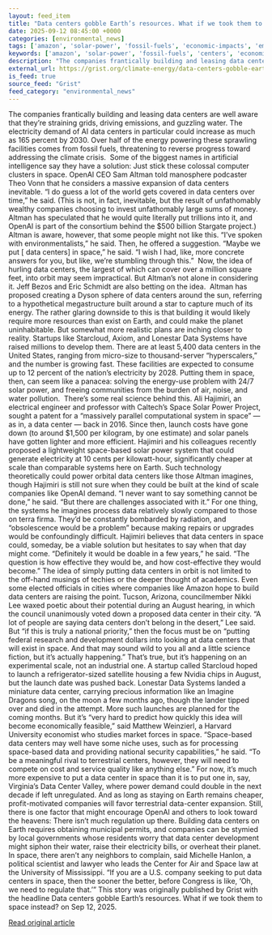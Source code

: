 ```yaml
---
layout: feed_item
title: "Data centers gobble Earth’s resources. What if we took them to space instead?"
date: 2025-09-12 08:45:00 +0000
categories: [environmental_news]
tags: ['amazon', 'solar-power', 'fossil-fuels', 'economic-impacts', 'emissions', 'year-2028', 'renewable-energy', 'climate-costs', 'urgent', 'rainforest']
keywords: ['amazon', 'solar-power', 'fossil-fuels', 'centers', 'economic-impacts', 'emissions', 'data', 'gobble']
description: "The companies frantically building and leasing data centers are well aware that they’re straining grids, driving emissions, and guzzling water"
external_url: https://grist.org/climate-energy/data-centers-gobble-earths-resources-what-if-we-took-them-to-space-instead/
is_feed: true
source_feed: "Grist"
feed_category: "environmental_news"
---
```


The companies frantically building and leasing data centers are well aware that they’re straining grids, driving emissions, and guzzling water. The electricity demand of AI data centers in particular could increase as much as 165 percent by 2030. Over half of the energy powering these sprawling facilities comes from fossil fuels, threatening to reverse progress toward addressing the climate crisis.&nbsp; Some of the biggest names in artificial intelligence say they have a solution: Just stick these colossal computer clusters in space. OpenAI CEO Sam Altman told manosphere podcaster Theo Vonn that he considers a massive expansion of data centers inevitable. “I do guess a lot of the world gets covered in data centers over time,” he said. (This is not, in fact, inevitable, but the result of unfathomably wealthy companies choosing to invest unfathomably large sums of money. Altman has speculated that he would quite literally put trillions into it, and OpenAI is part of the consortium behind the $500 billion Stargate project.) Altman is aware, however, that some people might not like this. “I’ve spoken with environmentalists,” he said. Then, he offered a suggestion. “Maybe we put [ data centers] in space,” he said. “I wish I had, like, more concrete answers for you, but like, we’re stumbling through this.”&nbsp; Now, the idea of hurling data centers, the largest of which can cover over a million square feet, into orbit may seem impractical. But Altman’s not alone in considering it. Jeff Bezos and Eric Schmidt are also betting on the idea.&nbsp; Altman has proposed creating a Dyson sphere of data centers around the sun, referring to a hypothetical megastructure built around a star to capture much of its energy. The rather glaring downside to this is that building it would likely require more resources than exist on Earth, and could make the planet uninhabitable. But somewhat more realistic plans are inching closer to reality. Startups like Starcloud, Axiom, and Lonestar Data Systems have raised millions to develop them. There are at least 5,400 data centers in the United States, ranging from micro-size to thousand-server “hyperscalers,” and the number is growing fast. These facilities are expected to consume up to 12 percent of the nation’s electricity by 2028. Putting them in space, then, can seem like a panacea: solving the energy-use problem with 24/7 solar power, and freeing communities from the burden of air, noise, and water pollution.&nbsp; There’s some real science behind this. Ali Hajimiri, an electrical engineer and professor with Caltech’s Space Solar Power Project, sought a patent for a “massively parallel computational system in space” — as in, a data center — back in 2016. Since then, launch costs have gone down (to around $1,500 per kilogram, by one estimate) and solar panels have gotten lighter and more efficient. Hajimiri and his colleagues recently proposed a lightweight space-based solar power system that could generate electricity at 10 cents per kilowatt-hour, significantly cheaper at scale than comparable systems here on Earth. Such technology theoretically could power orbital data centers like those Altman imagines, though Hajimiri is still not sure when they could be built at the kind of scale companies like OpenAI demand. “I never want to say something cannot be done,” he said. “But there are challenges associated with it.” For one thing, the systems he imagines process data relatively slowly compared to those on terra firma. They’d be constantly bombarded by radiation, and “obsolescence would be a problem” because making repairs or upgrades would be confoundingly difficult. Hajimiri believes that data centers in space could, someday, be a viable solution but hesitates to say when that day might come. “Definitely it would be doable in a few years,” he said. “The question is how effective they would be, and how cost-effective they would become.” The idea of simply putting data centers in orbit is not limited to the off-hand musings of techies or the deeper thought of academics. Even some elected officials in cities where companies like Amazon hope to build data centers are raising the point. Tucson, Arizona, councilmember Nikki Lee waxed poetic about their potential during an August hearing, in which the council unanimously voted down a proposed data center in their city. “A lot of people are saying data centers don’t belong in the desert,” Lee said. But “if this is truly a national priority,” then the focus must be on “putting federal research and development dollars into looking at data centers that will exist in space. And that may sound wild to you all and a little science fiction, but it&#8217;s actually happening.” That’s true, but it’s happening on an experimental scale, not an industrial one. A startup called Starcloud hoped to launch a refrigerator-sized satellite housing a few Nvidia chips in August, but the launch date was pushed back. Lonestar Data Systems landed a miniature data center, carrying precious information like an Imagine Dragons song, on the moon a few months ago, though the lander tipped over and died in the attempt. More such launches are planned for the coming months. But it’s “very hard to predict how quickly this idea will become economically feasible,” said Matthew Weinzierl, a Harvard University economist who studies market forces in space. “Space-based data centers may well have some niche uses, such as for processing space-based data and providing national security capabilities,” he said. “To be a meaningful rival to terrestrial centers, however, they will need to compete on cost and service quality like anything else.” For now, it’s much more expensive to put a data center in space than it is to put one in, say, Virginia’s Data Center Valley, where power demand could double in the next decade if left unregulated. And as long as staying on Earth remains cheaper, profit-motivated companies will favor terrestrial data-center expansion. Still, there is one factor that might encourage OpenAI and others to look toward the heavens: There isn’t much regulation up there. Building data centers on Earth requires obtaining municipal permits, and companies can be stymied by local governments whose residents worry that data center development might siphon their water, raise their electricity bills, or overheat their planet. In space, there aren’t any neighbors to complain, said Michelle Hanlon, a political scientist and lawyer who leads the Center for Air and Space law at the University of Mississippi. “If you are a U.S. company seeking to put data centers in space, then the sooner the better, before Congress is like, ‘Oh, we need to regulate that.’” This story was originally published by Grist with the headline Data centers gobble Earth&#8217;s resources. What if we took them to space instead? on Sep 12, 2025.

[Read original article](https://grist.org/climate-energy/data-centers-gobble-earths-resources-what-if-we-took-them-to-space-instead/)
